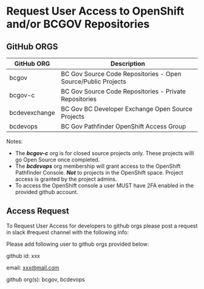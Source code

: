 # Request User Access to OpenShift and/or  BCGOV Repositories

## GitHub ORGS

| GitHub ORG    | Description                                                   |
|---------------|---------------------------------------------------------------|
| bcgov         | BC Gov Source Code Repositories - Open Source/Public Projects |
| bcgov-c       | BC Gov Source Code Repositories - Private Repositories        |
| bcdevexchange | BC Gov BC Developer Exchange Open Source Projects             |
| bcdevops      | BC Gov Pathfinder OpenShift Access Group                      |

Notes:
* The ***bcgov-c*** org is for closed source projects only. These projects willl go Open Source once completed.
* The ***bcdevops*** org membership will grant access to the OpenShift Pathfinder Console. ***Not*** to projects in the OpenShift space. Project access is granted by the project admins.
* To access the OpenShift console a user MUST have 2FA enabled in the provided github account. 

## Access Request

To Request User Access for developers to github orgs please post a request in slack #request channel with the following info:

Please add following user to github orgs provided below:

github id: xxx
    
email: xxx@mail.com

github org(s): bcgov, bcdevops

